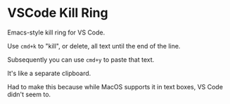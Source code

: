 # VSCode Kill Ring

Emacs-style kill ring for VS Code.

Use `cmd+k` to "kill", or delete, all text until the end of the line.

Subsequently you can use `cmd+y` to paste that text.

It's like a separate clipboard.

Had to make this because while MacOS supports it in text boxes, VS Code didn't seem to.

